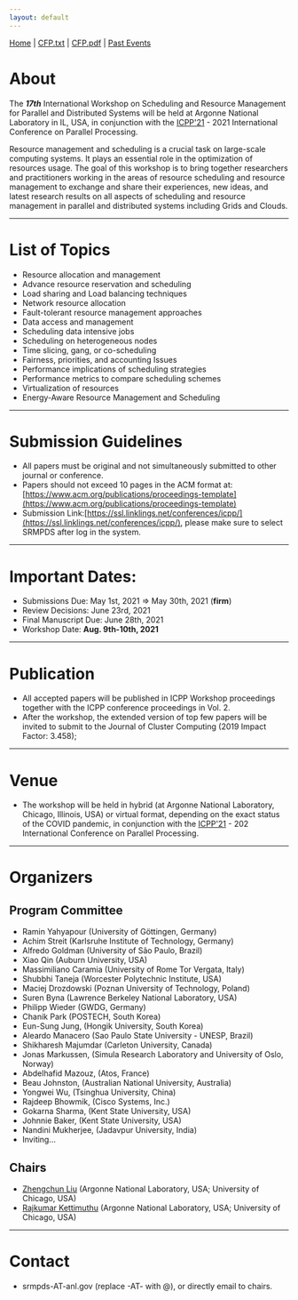 ```yaml
---
layout: default
---
```

[Home](index.html) | <a href="doc/CFP-2021-16th-SRMPDS.txt" target="_blank">CFP.txt</a> | <a href="doc/CFP-2021-17th-SRMPDS.pdf" target="_blank">CFP.pdf</a> | [Past Events](past.html)

# About
The ___17th___ International Workshop on Scheduling and Resource Management for Parallel and Distributed Systems will be held at Argonne National Laboratory in IL, USA, in conjunction with the [ICPP'21](https://oaciss.uoregon.edu/icpp21/index.php) - 2021 International Conference on Parallel Processing.

Resource management and scheduling is a crucial task on large-scale computing systems. It plays an essential role in the optimization of resources usage. The goal of this workshop is to bring together researchers and practitioners working in the areas of resource scheduling and resource management to exchange and share their experiences, new ideas, and latest research results on all aspects of scheduling and resource management in parallel and distributed systems including Grids and Clouds.

---
# List of Topics
* Resource allocation and management
* Advance resource reservation and scheduling
* Load sharing and Load balancing techniques
* Network resource allocation
* Fault-tolerant resource management approaches
* Data access and management
* Scheduling data intensive jobs
* Scheduling on heterogeneous nodes
* Time slicing, gang, or co-scheduling
* Fairness, priorities, and accounting Issues
* Performance implications of scheduling strategies
* Performance metrics to compare scheduling schemes
* Virtualization of resources
* Energy-Aware Resource Management and Scheduling

---
# Submission Guidelines
* All papers must be original and not simultaneously submitted to other journal or conference. 
* Papers should not exceed 10 pages in the ACM format at: [https://www.acm.org/publications/proceedings-template](https://www.acm.org/publications/proceedings-template)
* Submission Link:[https://ssl.linklings.net/conferences/icpp/](https://ssl.linklings.net/conferences/icpp/), please make sure to select SRMPDS after log in the system.

---
# Important Dates:
* Submissions Due:        May 1st, 2021 => May 30th, 2021 (**firm**)
* Review Decisions:       June  23rd, 2021
* Final Manuscript Due:   June 28th, 2021
* Workshop Date:          __Aug. 9th-10th, 2021__

---
# Publication
* All accepted papers will be published in ICPP Workshop proceedings together with the ICPP conference proceedings in Vol. 2. 
* After the workshop, the extended version of top few papers will be invited to submit to the Journal of Cluster Computing (2019 Impact Factor: 3.458);  

---
# Venue
* The workshop will be held in hybrid (at Argonne National Laboratory, Chicago, Illinois, USA) or virtual format, depending on the exact status of the COVID pandemic, in conjunction with the [ICPP'21](https://oaciss.uoregon.edu/icpp21/index.php) - 202 International Conference on Parallel Processing.

---
# Organizers
## Program Committee
* Ramin Yahyapour (University of Göttingen, Germany)
* Achim Streit (Karlsruhe Institute of Technology, Germany)
* Alfredo Goldman (University of São Paulo, Brazil)
* Xiao Qin (Auburn University, USA)
* Massimiliano Caramia (University of Rome Tor Vergata, Italy)
* Shubbhi Taneja (Worcester Polytechnic Institute, USA)
* Maciej Drozdowski (Poznan University of Technology, Poland)
* Suren Byna (Lawrence Berkeley National Laboratory, USA)
* Philipp Wieder (GWDG, Germany)
* Chanik Park (POSTECH, South Korea)
* Eun-Sung Jung, (Hongik University, South Korea)
* Aleardo Manacero (Sao Paulo State University - UNESP, Brazil)
* Shikharesh Majumdar (Carleton University, Canada)
* Jonas Markussen, (Simula Research Laboratory and University of Oslo, Norway)
* Abdelhafid Mazouz, (Atos, France)
* Beau Johnston, (Australian National University, Australia)
* Yongwei Wu, (Tsinghua University, China)
* Rajdeep Bhowmik, (Cisco Systems, Inc.)
* Gokarna Sharma, (Kent State University, USA)
* Johnnie Baker, (Kent State University, USA)
* Nandini Mukherjee, (Jadavpur University, India)
* Inviting...

## Chairs
* [Zhengchun Liu](https://lzhengchun.github.io/) (Argonne National Laboratory, USA; University of Chicago, USA)
* [Rajkumar Kettimuthu](http://mcs.anl.gov/~kettimut/) (Argonne National Laboratory, USA; University of Chicago, USA)

---
# Contact
* srmpds-AT-anl.gov (replace -AT- with @), or directly email to chairs. 
